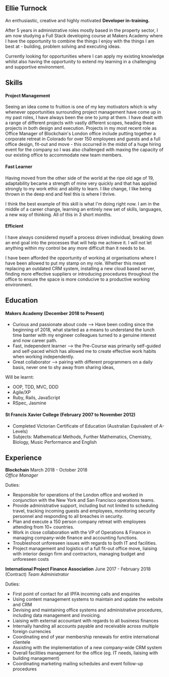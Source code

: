 ## Ellie Turnock

An enthusiastic, creative and highly motivated **Developer in-training.**

After 5 years in administrative roles mostly based in the property sector, I  am now studying a Full Stack developing course at Makers Academy where I have the opportunity to combine the things I enjoy with the things I am best at - building, problem solving and executing ideas.

Currently looking for opportunities where I can apply my existing knowledge whilst also having the opportunity to extend my learning in a challenging and supportive environment.

## Skills

#### Project Management

Seeing an idea come to fruition is one of my key motivators which is why whenever opportunities surrounding project management have come up in my past roles, I have always been the one to jump at them.
I have dealt with a range of different projects with vastly different scopes, heading these projects in both design and execution. Projects in my most recent role as Office Manager of Blockchain's London office include putting together a corporate retreat in Colorado for over 150 employees and guests and a full office design, fit-out and move - this occurred in the midst of a huge hiring event for the company so I was also challenged with maxing the capacity of our existing office to accommodate new team members.

#### Fast Learner

Having moved from the other side of the world at the ripe old age of 19, adaptability became a strength of mine very quickly and that has applied strongly to my work ethic and ability to learn. I like change, I like being thrown in the deep end and feel this is where I thrive.

I think the best example of this skill is what I'm doing right now. I am in the middle of a career change, learning an entirely new set of skills, languages, a new way of thinking. All of this in 3 short months.


#### Efficient

I have always considered myself a process driven individual, breaking down an end goal into the processes that will help me achieve it. I will not let anything within my control be any more difficult than it needs to be.

I have been afforded the opportunity of working at organisations where I have been allowed to put my stamp on my role. Whether this meant replacing an outdated CRM system, installing a new cloud based server, finding more effective suppliers or introducing procedures throughout the office to ensure the space is more conducive to a productive working environment.

## Education

#### Makers Academy (December 2018 to Present)

- Curious and passionate about code --> Have been coding since the beginning of 2018, what started as a means to understand the lunch time banter with my engineer colleagues turned to a genuine interest and now career path.
- Fast, independent learner --> the Pre-Course was primarily self-guided and self-paced which has allowed me to create effective work habits when working independently.
- Great collaborator --> pairing with different programmers on a daily basis, never one to shy away from sharing ideas,

Will be learnt:
- OOP, TDD, MVC, DDD
- Agile/XP
- Ruby, Rails, JavaScript
- RSpec, Jasmine

#### St Francis Xavier College (February 2007 to November 2012)

- Completed Victorian Certificate of Education (Australian Equivalent of A-Levels)
- Subjects: Mathematical Methods, Further Mathematics, Chemistry, Biology, Music Performance and English

## Experience

**Blockchain** March 2018 - October 2018   
*Office Manager*

Duties:
- Responsible for operations of the London office and worked in conjunction with the New York and San Francisco operations teams.
- Provide administrative support, including but not limited to scheduling travel, tracking incoming guests and employees, monitoring security personnel and responding to all breaches in security.
- Plan and execute a 150 person company retreat with employees attending from 10+ countries.
- Work in close collaboration with the VP of Operations & Finance in managing company-wide finance and accounting functions.
- Troubleshoot unforeseen issues with regards to both IT and facilities.
- Project management and logistics of a full fit-out office move, liaising with interior design firm and contractors, managing budget and unforeseen costs


**International Project Finance Association** June 2017 - February 2018 (Contract)
*Team Administrator*

Duties:
- First point of contact for all IPFA incoming calls and enquiries
- Using content management systems to maintain and update the website and CRM
- Devising and maintaining office systems and administrative procedures, including data management and invoicing.
- Liaising with external accountant with regards to all business finances
- Internally handing all accounts payable and receivable across multiple foreign currencies
- Coordinating end of year membership renewals for entire international clientele
- Assisting with the implementation of a new company-wide CRM system
- Overall facilities management for the office (eg. IT needs, liaising with building management)
- Coordinating marketing mailing schedules and event follow-up procedures

